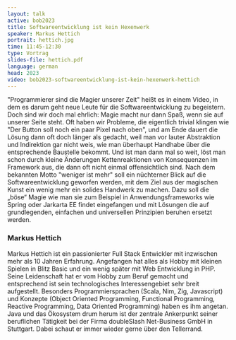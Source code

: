 ```yaml
---
layout: talk
active: bob2023
title: Softwareentwicklung ist kein Hexenwerk
speaker: Markus Hettich
portrait: hettich.jpg
time: 11:45-12:30
type: Vortrag
slides-file: hettich.pdf
language: german
head: 2023
video: bob2023-softwareentwicklung-ist-kein-hexenwerk-hettich
---
```


"Programmierer sind die Magier unserer Zeit" heißt es in einem Video,
in dem es darum geht neue Leute für die Softwareentwicklung zu
begeistern. Doch sind wir doch mal ehrlich: Magie macht nur dann Spaß,
wenn sie auf unserer Seite steht. Oft haben wir Probleme, die
eigentlich trivial klingen wie "Der Button soll noch ein paar Pixel
nach oben", und am Ende dauert die Lösung dann oft doch länger als
gedacht, weil man vor lauter Abstraktion und Indirektion gar nicht
weis, wie man überhaupt Handhabe über die entsprechende Baustelle
bekommt. Und ist man dann mal so weit, löst man schon durch kleine
Änderungen Kettenreaktionen von Konsequenzen im Framework aus, die
dann oft nicht einmal offensichtlich sind. Nach dem bekannten Motto
"weniger ist mehr" soll ein nüchterner Blick auf die
Softwareentwicklung geworfen werden, mit dem Ziel aus der magischen
Kunst ein wenig mehr ein solides Handwerk zu machen. Dazu soll die
„böse“ Magie wie man sie zum Beispiel in Anwendungsframeworks wie
Spring oder Jarkarta EE findet eingefangen und mit Lösungen die auf
grundlegenden, einfachen und universellen Prinzipien beruhen ersetzt
werden.

### Markus Hettich

Markus Hettich ist ein passionierter Full Stack Entwickler mit
inzwischen mehr als 10 Jahren Erfahrung. Angefangen hat alles als
Hobby mit kleinen Spielen in Blitz Basic und ein wenig später mit Web
Entwicklung in PHP. Seine Leidenschaft hat er vom Hobby zum Beruf
gemacht und entsprechend ist sein technologisches Interessengebiet
sehr breit aufgestellt. Besonders Programmiersprachen (Scala, Nim,
Zig, Javascript) und Konzepte (Object Oriented Programming, Functional
Programming, Reactive Programming, Data Oriented Programming) haben es
ihm angetan. Java und das Ökosystem drum herum ist der zentrale
Ankerpunkt seiner beruflichen Tätigkeit bei der Firma doubleSlash
Net-Business GmbH in Stuttgart. Dabei schaut er immer wieder gerne
über den Tellerrand.